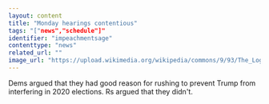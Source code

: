 ```yaml
---
layout: content
title: "Monday hearings contentious"
tags: "["news","schedule"]"
identifier: "impeachmentsage"
contenttype: "news"
related_url: ""
image_url: "https://upload.wikimedia.org/wikipedia/commons/9/93/The_Logo_of_The_Washington_Post_Newspaper.svg"
---
```

Dems argued that they had good reason for rushing to prevent Trump from interfering in 2020 elections.  Rs argued that they didn't.